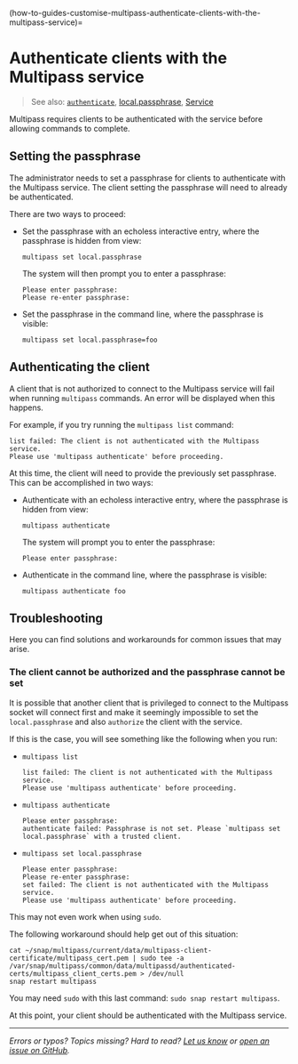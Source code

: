 (how-to-guides-customise-multipass-authenticate-clients-with-the-multipass-service)=
# Authenticate clients with the Multipass service

> See also: [`authenticate`](/reference/command-line-interface/authenticate), [local.passphrase](/reference/settings/local-passphrase), [Service](/explanation/service)

Multipass requires clients to be authenticated with the service before allowing commands to complete.

## Setting the passphrase

The administrator needs to set a passphrase for clients to authenticate with the Multipass service. The client setting the passphrase will need to already be authenticated.  

There are two ways to proceed:

* Set the passphrase with an echoless interactive entry, where the passphrase is hidden from view:
  
   ```plain
   multipass set local.passphrase
   ```
  
   The system will then prompt you to enter a passphrase:
  
   ```plain
   Please enter passphrase:
   Please re-enter passphrase:
   ```
  
* Set the passphrase in the command line, where the passphrase is visible:

   ```plain
   multipass set local.passphrase=foo
   ```

## Authenticating the client

A client that is not authorized to connect to the Multipass service will fail when running `multipass` commands.  An error will be displayed when this happens. 

For example, if you try running the `multipass list` command:

```plain
list failed: The client is not authenticated with the Multipass service.
Please use 'multipass authenticate' before proceeding.
```

At this time, the client will need to provide the previously set passphrase.  This can be accomplished in two ways:

* Authenticate with an echoless interactive entry, where the passphrase is hidden from view:

    ```plain
    multipass authenticate
    ```
    
    The system will prompt you to enter the passphrase:
    
     ```plain
    Please enter passphrase:
    ```

* Authenticate in the command line, where the passphrase is visible:

   ```plain
   multipass authenticate foo
   ```

## Troubleshooting

Here you can find solutions and workarounds for common issues that may arise.

### The client cannot be authorized and the passphrase cannot be set
 
It is possible that another client that is privileged to connect to the Multipass socket will connect first and make it seemingly impossible to set the `local.passphrase` and also `authorize` the client with the service. 

If this is the case, you will see something like the following when you run:

* `multipass list`
  
  ```plain
  list failed: The client is not authenticated with the Multipass service.
  Please use 'multipass authenticate' before proceeding.
  ```

* `multipass authenticate`

  ```plain
  Please enter passphrase: 
  authenticate failed: Passphrase is not set. Please `multipass set 
  local.passphrase` with a trusted client.
  ```

* `multipass set local.passphrase`

  ```plain
  Please enter passphrase: 
  Please re-enter passphrase: 
  set failed: The client is not authenticated with the Multipass service.
  Please use 'multipass authenticate' before proceeding.
  ```

This may not even work when using `sudo`.

The following workaround should help get out of this situation:

```plain
cat ~/snap/multipass/current/data/multipass-client-certificate/multipass_cert.pem | sudo tee -a /var/snap/multipass/common/data/multipassd/authenticated-certs/multipass_client_certs.pem > /dev/null
snap restart multipass
```

You may need `sudo` with this last command: `sudo snap restart multipass`.

At this point, your client should be authenticated with the Multipass service.

---

*Errors or typos? Topics missing? Hard to read? <a href="https://docs.google.com/forms/d/e/1FAIpQLSd0XZDU9sbOCiljceh3rO_rkp6vazy2ZsIWgx4gsvl_Sec4Ig/viewform?usp=pp_url&entry.317501128=https://multipass.run/docs/authenticating-clients" target="_blank">Let us know</a> or <a href="https://github.com/canonical/multipass/issues/new/choose" target="_blank">open an issue on GitHub</a>.*

